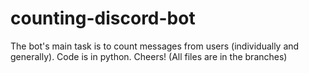 # counting-discord-bot
The bot's main task is to count messages from users (individually and generally). Code is in python. Cheers!
(All files are in the branches)
